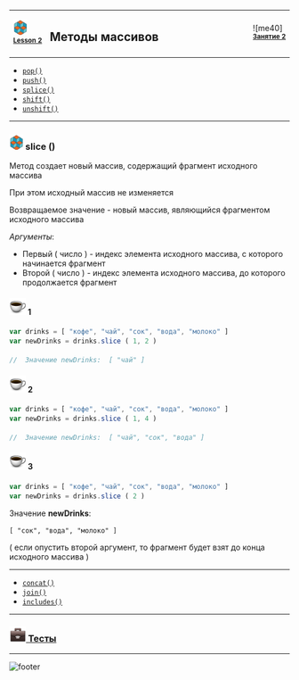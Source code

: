 [footer]: https://github.com/garevna/js-course/raw/master/images/a-level-ico.png?raw=true
[me30]: https://raw.githubusercontent.com/garevna/a-level-js-lessons/master/ico/myPhoto-30.png "Ⓒ Irina Fylyppova ( garevna ) 2019"
[ico20]: https://raw.githubusercontent.com/garevna/a-level-js-lessons/master/ico/a-level-20.png
[ico25]: https://raw.githubusercontent.com/garevna/a-level-js-lessons/master/ico/a-level-25.png
[hw-30]: https://raw.githubusercontent.com/garevna/a-level-js-lessons/master/ico/briefcase-30.png
[cap-30]: https://raw.githubusercontent.com/garevna/a-level-js-lessons/master/ico/coffee-30.png
[warn-25]: https://raw.githubusercontent.com/garevna/a-level-js-lessons/master/ico/warning-25.png
[link-25]: https://raw.githubusercontent.com/garevna/a-level-js-lessons/master/ico/link-25.png
[err-20]: https://raw.githubusercontent.com/garevna/a-level-js-lessons/master/ico/no_entry-20.png
[err-25]: https://raw.githubusercontent.com/garevna/a-level-js-lessons/master/ico/no_entry-25.png
[err-30]: https://raw.githubusercontent.com/garevna/a-level-js-lessons/master/ico/no_entry-30.png

<table><tr><td width="50">

![ico25] <br/><sup>[**Lesson&nbsp;2**](../lessons/lesson-01.md)</sup>
  </td>
  <td width="800"><h2>Методы массивов</h2></td>
  <td>

  ![me40] <br/><sup>[**Занятие&nbsp;2**](../lessons/lesson-01.md)</sup></td>
</tr></table>

* [`pop()`](Array-methods-pop.md)
* [`push()`](Array-methods-push.md)
* [`splice()`](Array-methods-splice.md)
* [`shift()`](Array-methods-shift.md)
* [`unshift()`](Array-methods-unshift.md)

_______________________________________________________________________________________

### ![ico25] slice ()

Метод создает новый массив, содержащий фрагмент исходного массива

При этом исходный массив не изменяется

Возвращаемое значение - новый массив, являющийся фрагментом исходного массива

_Аргументы_:

* Первый ( число ) - индекс элемента исходного массива, с которого начинается фрагмент
* Второй  ( число ) - индекс элемента исходного массива, до которого продолжается фрагмент

#### ![cap-30] 1

```javascript
var drinks = [ "кофе", "чай", "сок", "вода", "молоко" ]
var newDrinks = drinks.slice ( 1, 2 )

//  Значение newDrinks:  [ "чай" ]
```

#### ![cap-30] 2

```javascript
var drinks = [ "кофе", "чай", "сок", "вода", "молоко" ]
var newDrinks = drinks.slice ( 1, 4 )

//  Значение newDrinks:  [ "чай", "сок", "вода" ]
```

#### ![cap-30] 3

```javascript
var drinks = [ "кофе", "чай", "сок", "вода", "молоко" ]
var newDrinks = drinks.slice ( 2 )
```

Значение **newDrinks**:
```
[ "сок", "вода", "молоко" ]
```
( если опустить второй аргумент, то фрагмент будет взят до конца исходного массива )

______________________________________________________________________________________

* [`concat()`](Array-methods-concat.md)
* [`join()`](Array-methods-join.md)
* [`includes()`](Array-methods-includes.md)

______________________________________________________________________________________________

### [![hw-30] Тесты](https://garevna.github.io/js-quiz/#arrayMethods)

_________________________________________________________________________

![footer]
